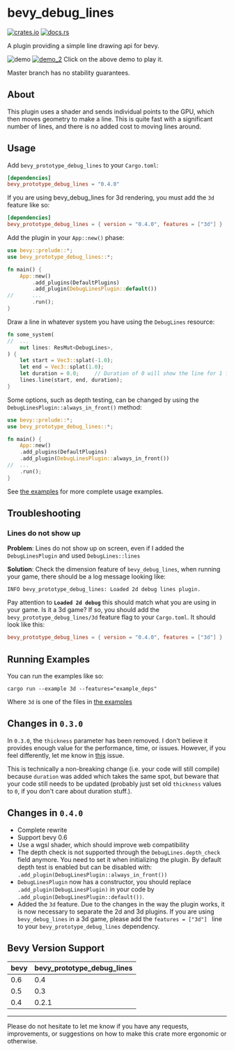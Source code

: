 # bevy_debug_lines
[![crates.io](https://img.shields.io/crates/v/bevy_prototype_debug_lines)](https://crates.io/crates/bevy_prototype_debug_lines)
[![docs.rs](https://docs.rs/bevy_prototype_debug_lines/badge.svg)](https://docs.rs/bevy_prototype_debug_lines)

A plugin providing a simple line drawing api for bevy.

![demo](https://github.com/Toqozz/bevy_debug_lines/blob/master/demo.gif)
[![demo_2](https://github.com/Toqozz/bevy_debug_lines/blob/master/demo_2.png)](https://i.imgur.com/ryu3SEe.gifv)
Click on the above demo to play it.

Master branch has no stability guarantees.

## About
This plugin uses a shader and sends individual points to the GPU, which then moves geometry to make a line.  This is quite fast with a significant number of lines, and there is no added cost to moving lines around.

## Usage
Add `bevy_prototype_debug_lines` to your `Cargo.toml`:
```toml
[dependencies]
bevy_prototype_debug_lines = "0.4.0"
```

If you are using bevy_debug_lines for 3d rendering, you must add the `3d`
feature like so:
```toml
[dependencies]
bevy_prototype_debug_lines = { version = "0.4.0", features = ["3d"] }
```


Add the plugin in your `App::new()` phase:
```rust
use bevy::prelude::*;
use bevy_prototype_debug_lines::*;

fn main() {
    App::new()
        .add_plugins(DefaultPlugins)
        .add_plugin(DebugLinesPlugin::default())
//      ...
        .run();
}
```

Draw a line in whatever system you have using the `DebugLines` resource:
```rust
fn some_system(
//  ...
    mut lines: ResMut<DebugLines>,
) {
    let start = Vec3::splat(-1.0);
    let end = Vec3::splat(1.0);
    let duration = 0.0;     // Duration of 0 will show the line for 1 frame.
    lines.line(start, end, duration);
}
```

Some options, such as depth testing, can be changed by using the
`DebugLinesPlugin::always_in_front()` method:

```rust
use bevy::prelude::*;
use bevy_prototype_debug_lines::*;

fn main() {
    App::new()
    .add_plugins(DefaultPlugins)
    .add_plugin(DebugLinesPlugin::always_in_front())
//  ...
    .run();
}
```

See [the examples](https://github.com/Toqozz/bevy_debug_lines/tree/master/examples) for more complete usage examples.

## Troubleshooting

### Lines do not show up

**Problem**: Lines do not show up on screen, even if I added the `DebugLinesPlugin` and
used `DebugLines::lines`

**Solution**: Check the dimension feature of `bevy_debug_lines`, when running your game,
there should be a log message looking like:
```
INFO bevy_prototype_debug_lines: Loaded 2d debug lines plugin.
```
Pay attention to **`Loaded 2d debug`** this should match what you are using in
your game. Is it a 3d game? If so, you should add the
`bevy_prototype_debug_lines/3d` feature flag to your `Cargo.toml`. It should
look like this:

```toml
bevy_prototype_debug_lines = { version = "0.4.0", features = ["3d"] }
```


## Running Examples
You can run the examples like so:
```shell
cargo run --example 3d --features="example_deps"
```

Where `3d` is one of the files in [the examples](https://github.com/Toqozz/bevy_debug_lines/tree/master/examples)

## Changes in `0.3.0`
In `0.3.0`, the `thickness` parameter has been removed.  I don't believe it provides enough value for the performance, time, or issues.
However, if you feel differently, let me know in [this](https://github.com/Toqozz/bevy_debug_lines/issues/2) issue.

This is technically a non-breaking change (i.e. your code will still compile) because `duration` was added which takes the same spot, but beware that your code still needs to be updated (probably just set old `thickness` values to `0`, if you don't care about duration stuff.).

## Changes in `0.4.0`

* Complete rewrite
* Support bevy 0.6
* Use a wgsl shader, which should improve web compatibility
* The depth check is not supported through the `DebugLines.depth_check` field
  anymore. You need to set it when initializing the plugin. By default depth
  test is enabled but can be disabled with:
  `.add_plugin(DebugLinesPlugin::always_in_front())`
* `DebugLinesPlugin` now has a constructor, you should replace `.add_plugin(DebugLinesPlugin)`
  in your code by `.add_plugin(DebugLinesPlugin::default())`.
* Added the `3d` feature. Due to the changes in the way the plugin works, it is
  now necessary to separate the 2d and 3d plugins. If you are using
  `bevy_debug_lines` in a 3d game, please add the `features = ["3d"] ` line to
  your `bevy_prototype_debug_lines` dependency.

## Bevy Version Support

| bevy | bevy_prototype_debug_lines |
| --- | --- |
| 0.6 | 0.4 |
| 0.5 | 0.3 |
| 0.4 | 0.2.1 |

---

Please do not hesitate to let me know if you have any requests, improvements, or suggestions on how to make this crate more ergonomic or otherwise.
